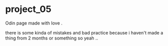 # project_05
Odin page made with love .

there is some kinda of mistakes and bad practice because i haven't made a thing from 2 months or something so yeah ..
